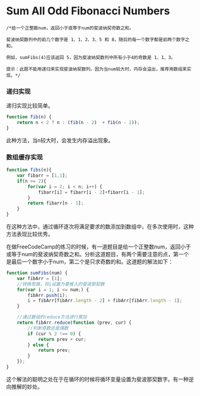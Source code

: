 # Sum All Odd Fibonacci Numbers
```
/*给一个正整数num，返回小于或等于num的斐波纳契奇数之和。

斐波纳契数列中的前几个数字是 1、1、2、3、5 和 8，随后的每一个数字都是前两个数字之和。

例如，sumFibs(4)应该返回 5，因为斐波纳契数列中所有小于4的奇数是 1、1、3。

提示：此题不能用递归来实现斐波纳契数列。因为当num较大时，内存会溢出，推荐用数组来实现。*/
```

### 递归实现
递归实现比较简单。
```javascript
function fib(n) {
	return n < 2 ? n : (fib(n - 2)	+ fib(n - 1));
}
```
此种方法，当n较大时，会发生内存溢出现象。

### 数组缓存实现
```javascript
function fibs(n){
	var fibarr = [1,1];
	if(n >= 2){
	  	for(var i = 2; i < n; i++) {
	    	fibarr[i] = fibarr[i - 2]+fibarr[i - 1];
	  	}
		return fibarr[n - 1];
	}  
}
```
在这种方法中，通过循环逐次将满足要求的数添加到数组中，在多次使用时，这种方法表现比较优秀。

在做FreeCodeCamp的练习的时候，有一道题目是给一个正整数num，返回小于或等于num的斐波纳契奇数之和。分析这道题目，有两个需要注意的点，第一个是最后一个数字小于num，第二个是只求奇数的和。这道题的解法如下：
```javascript
function sumFibs(num) {
	var fibArr = [1];
	//转换思路，将i设置为要推入的斐波那契数
	for(var i = 1; i <= num;) {
    	fibArr.push(i);
    	i = fibArr[fibArr.length - 2] + fibArr[fibArr.length - 1];
	}

	//通过数组的reduce方法进行累加
	return fibArr.reduce(function (prev, cur) {
		//判断奇数还是偶数
		if (cur % 2 !== 0) {
			return prev + cur;
		} else {
			return prev;
		}
	});
}
```
这个解法的聪明之处在于在循环的时候将循环变量设置为斐波那契数字。有一种逆向推解的妙处。

